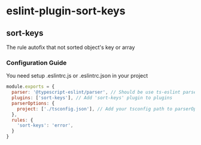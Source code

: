 # eslint-plugin-sort-keys

## sort-keys
The rule autofix that not sorted object's key or array 

### Configuration Guide
You need setup .eslintrc.js or .eslintrc.json in your project
```js
module.exports = {
  parser: '@typescript-eslint/parser', // Should be use ts-eslint parser
  plugins: ['sort-keys'], // Add 'sort-keys' plugin to plugins
  parserOptions: {
    project: ['./tsconfig.json'], // Add your tsconfig path to parserOptions.project
  },
  rules: {
    'sort-keys': 'error',
  }
}
```
